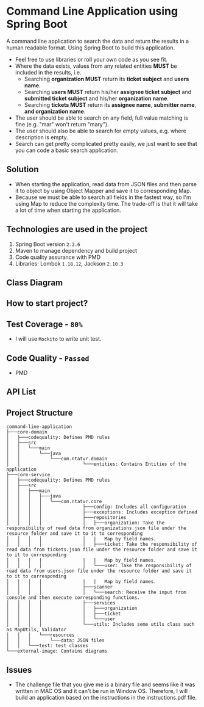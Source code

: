 # Command Line Application using Spring Boot
A command line application to search the data and return the results in a human readable format. Using Spring Boot to build this application.
* Feel free to use libraries or roll your own code as you see fit.
* Where the data exists, values from any related entities **MUST** be included in the results, i.e.
  * Searching **organization MUST** return its **ticket subject** and **users name**.
  * Searching **users MUST** return his/her **assignee ticket subject** and **submitted ticket subject** and his/her
  **organization name**.
  * Searching **tickets MUST** return its **assignee name**, **submitter name**, **and organization name**.
* The user should be able to search on any field, full value matching is fine (e.g. "mar" won't return "mary").
* The user should also be able to search for empty values, e.g. where description is empty.
* Search can get pretty complicated pretty easily, we just want to see that you can code a basic search application.

## Solution
- When starting the application, read data from JSON files and then parse it to object by using Object Mapper and save it to corresponding Map.
- Because we must be able to search all fields in the fastest way, so I'm using Map to reduce the complexity time. The trade-off is that it will take a lot of time when starting the application.

## Technologies are used in the project
1. Spring Boot version ``2.2.6``
2. Maven to manage dependency and build project
3. Code quality assurance with PMD
4. Libraries: Lombok ``1.18.12``, Jackson ``2.10.3``

## Class Diagram

## How to start project?

## Test Coverage - ``80%``
- I will use ``Mockito`` to write unit test.

## Code Quality - ``Passed``
- PMD

## API List

## Project Structure
```
command-line-application
├───core-domain
│   ├───codequality: Defines PMD rules
│   ├───src
│   │   └───main
│   │       └───java
│   │           └───com.ntatvr.domain
│   │                       └───entities: Contains Entities of the application
├───core-service
│   ├───codequality: Defines PMD rules
│   ├───src
│   │   ├───main
│   │   │   ├───java
│   │   │   │   └───com.ntatvr.core
│   │   │   │               ├───config: Includes all configuration
│   │   │   │               ├───exceptions: Includes exception defined
│   │   │   │               ├───repositories
│   │   │   │               │   ├───organization: Take the responsibility of read data from organizations.json file under the resource folder and save it to it to corresponding
│   │   │   │               │   |   Map by field names.
│   │   │   │               │   ├───ticket: Take the responsibility of read data from tickets.json file under the resource folder and save it to it to corresponding 
│   |   |   |               |   |   Map by field names.
│   │   │   │               │   └───user: Take the responsibility of read data from users.json file under the resource folder and save it to it to corresponding 
│   |   |   |               |   |   Map by field names.
│   │   │   │               ├───scanner
│   │   │   │               │   └───search: Receive the input from console and then execute corresponding functions.
│   │   │   │               ├───services
│   │   │   │               │   ├───organization
│   │   │   │               │   ├───ticket
│   │   │   │               │   └───user
│   │   │   │               └───utils: Includes seme utils class such as MapUtils, Validator
│   │   │   └───resources
│   │   │       └───data: JSON files
│   │   └───test: test classes
└───external-image: Contains diagrams
```

## Issues
- The challenge file that you give me is a binary file and seems like it was written in MAC OS and it can't be run in
 Window OS. Therefore, I will build an application based on the instructions in the instructions.pdf file.
